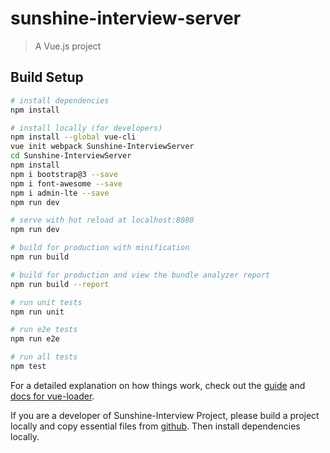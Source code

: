 # sunshine-interview-server

> A Vue.js project

## Build Setup

``` bash
# install dependencies
npm install

# install locally (for developers)
npm install --global vue-cli
vue init webpack Sunshine-InterviewServer
cd Sunshine-InterviewServer
npm install
npm i bootstrap@3 --save
npm i font-awesome --save 
npm i admin-lte --save
npm run dev 

# serve with hot reload at localhost:8080
npm run dev

# build for production with minification
npm run build

# build for production and view the bundle analyzer report
npm run build --report

# run unit tests
npm run unit

# run e2e tests
npm run e2e

# run all tests
npm test
```

For a detailed explanation on how things work, check out the [guide](http://vuejs-templates.github.io/webpack/) and [docs for vue-loader](http://vuejs.github.io/vue-loader).

If you are a developer of Sunshine-Interview Project, please build a project locally and copy essential files from [github](https://github.com/David-Xiang/Sunshine-Interview-Server). Then install dependencies locally.

